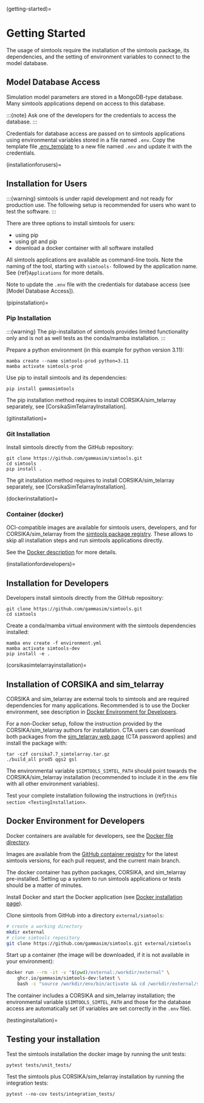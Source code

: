 (getting-started)=

# Getting Started

The usage of simtools require the installation of the simtools package, its dependencies,
and the setting of environment variables to connect to the model database.

## Model Database Access

Simulation model parameters are stored in a MongoDB-type database.
Many simtools applications depend on access to this database.

:::{note}
Ask one of the developers for the credentials to access the database.
:::

Credentials for database access are passed on to simtools applications using environmental variables stored
in a file named `.env`.
Copy the template file [.env_template](https://github.com/gammasim/simtools/blob/main/.env_template)
to a new file named `.env` and update it with the credentials.

(installationforusers)=

## Installation for Users

:::{warning}
simtools is under rapid development and not ready for production use.
The following setup is recommended for users who want to test the software.
:::

There are three options to install simtools for users:

- using pip
- using git and pip
- download a docker container with all software installed

All simtools applications are available as command-line tools.
Note the naming of the tool, starting with `simtools-` followed by the application name.
See {ref}`Applications` for more details.

Note to update the `.env` file with the credentials for database access (see [Model Database Access]).

(pipinstallation)=

### Pip Installation

:::{warning}
The pip-installation of simtools provides limited functionality only
and is not as well tests as the conda/mamba installation.
:::

Prepare a python environment (in this example for python version 3.11):

```console
mamba create --name simtools-prod python=3.11
mamba activate simtools-prod
```

Use pip to install simtools and its dependencies:

```console
pip install gammasimtools
```

The pip installation method requires to install CORSIKA/sim_telarray separately, see [CorsikaSimTelarrayInstallation].

(gitinstallation)=

### Git Installation

Install simtools directly from the GitHub repository:

```console
git clone https://github.com/gammasim/simtools.git
cd simtools
pip install .
```

The git installation method requires to install CORSIKA/sim_telarray separately, see [CorsikaSimTelarrayInstallation].

(dockerinstallation)=

### Container (docker)

OCI-compatible images are available for simtools users, developers, and for CORSIKA/sim_telarray from the [simtools package registry](https://github.com/orgs/gammasim/packages?repo_name=simtools).
These allows to skip all installation steps and run simtools applications directly.

See the [Docker description](docker_files.md) for more details.

(installationfordevelopers)=

## Installation for Developers

Developers install simtools directly from the GitHub repository:

```console
git clone https://github.com/gammasim/simtools.git
cd simtools
```

Create a conda/mamba virtual environment with the simtools dependencies installed:

```console
mamba env create -f environment.yml
mamba activate simtools-dev
pip install -e .
```

(corsikasimtelarrayinstallation)=

## Installation of CORSIKA and sim_telarray

CORSIKA and sim_telarray are external tools to simtools and are required dependencies for many applications.
Recommended is to use the Docker environment, see description in [Docker Environment for Developers](docker_files.md).

For a non-Docker setup, follow the instruction provided by the CORSIKA/sim_telarray authors for installation.
CTA users can download both packages from the [sim_telarray web page](https://www.mpi-hd.mpg.de/hfm/CTA/MC/Software/Testing/)
(CTA password applies) and install the package with:

```console
tar -czf corsika7.7_simtelarray.tar.gz
./build_all prod5 qgs2 gsl
```

The environmental variable `$SIMTOOLS_SIMTEL_PATH` should point towards the CORSIKA/sim_telarray installation
(recommended to include it in the .env file with all other environment variables).

Test your complete installation following the instructions in {ref}`this section <TestingInstallation>`.

## Docker Environment for Developers

Docker containers are available for developers, see the [Docker file directory](https://github.com/gammasim/simtools/tree/main/docker).

Images are available from the [GitHub container registry](https://github.com/gammasim/simtools/pkgs/container/simtools-dev) for the latest simtools versions, for each pull request, and the current main branch.

The docker container has python packages, CORSIKA, and sim_telarray pre-installed.
Setting up a system to run simtools applications or tests should be a matter of minutes.

Install Docker and start the Docker application (see
[Docker installation page](https://docs.docker.com/engine/install/)).

Clone simtools from GitHub into a directory `external/simtools`:

```bash
# create a working directory
mkdir external
# clone simtools repository
git clone https://github.com/gammasim/simtools.git external/simtools
```

Start up a container (the image will be downloaded, if it is not available in your environment):

```bash
docker run --rm -it -v "$(pwd)/external:/workdir/external" \
    ghcr.io/gammasim/simtools-dev:latest \
    bash -c "source /workdir/env/bin/activate && cd /workdir/external/simtools && pip install -e . && bash"
```

The container includes a CORSIKA and sim_telarray installation;
the environmental variable `$SIMTOOLS_SIMTEL_PATH` and those for the database access are automatically set
(if variables are set correctly in the `.env` file).

(testinginstallation)=

## Testing your installation

Test the simtools installation the docker image by running the unit tests:

```console
pytest tests/unit_tests/
```

Test the simtools plus CORSIKA/sim_telarray installation by running the integration tests:

```console
pytest --no-cov tests/integration_tests/
```
